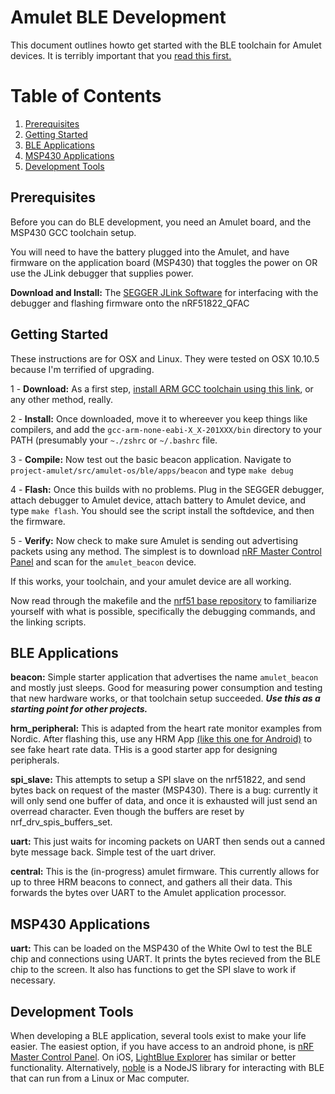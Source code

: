 Amulet BLE Development
==========================
This document outlines howto get started with the BLE toolchain for Amulet devices. It is terribly important that you [read this first.](https://github.com/lab11/nrf5x-base)

# Table of Contents
1. [Prerequisites](#pre)
2. [Getting Started](#start)
2. [BLE Applications](#apps)
3. [MSP430 Applications](#apps2)
3. [Development Tools](#tools)

## <a name="pre"></a>Prerequisites
Before you can do BLE development, you need an Amulet board, and the MSP430 GCC toolchain setup.

You will need to have the battery plugged into the Amulet, and have firmware on the application board (MSP430) that toggles the power on OR use the JLink debugger that supplies power.

**Download and Install:** The [SEGGER JLink Software](https://www.segger.com/jlink-software.html) for interfacing with the debugger and flashing firmware onto the nRF51822_QFAC

## <a name="start"></a>Getting Started
These instructions are for OSX and Linux. They were tested on OSX 10.10.5 because I'm terrified of upgrading.

1 - **Download:** As a first step, [install ARM GCC toolchain using this link](https://launchpad.net/gcc-arm-embedded), or any other method, really.

2 - **Install:** Once downloaded, move it to whereever you keep things like compilers, and add the `gcc-arm-none-eabi-X_X-201XXX/bin` directory to your PATH (presumably your `~./zshrc` or `~/.bashrc` file.

3 - **Compile:** Now test out the basic beacon application. Navigate to `project-amulet/src/amulet-os/ble/apps/beacon` and type `make debug`

4 - **Flash:** Once this builds with no problems. Plug in the SEGGER debugger, attach debugger to Amulet device, attach battery to Amulet device, and type `make flash`. You should see the script install the softdevice, and then the firmware.

5 - **Verify:** Now check to make sure Amulet is sending out advertising packets using any method. The simplest is to download [nRF Master Control Panel](https://play.google.com/store/apps/details?id=no.nordicsemi.android.mcp&hl=en) and scan for the `amulet_beacon` device.

If this works, your toolchain, and your amulet device are all working.

Now read through the makefile and the [nrf51 base repository](https://github.com/lab11/nrf5x-base) to familiarize yourself with what is possible, specifically the debugging commands, and the linking scripts.

## <a name="apps"></a>BLE Applications
**beacon:** Simple starter application that advertises the name `amulet_beacon` and mostly just sleeps. Good for measuring power consumption and testing that new hardware works, or that toolchain setup succeeded. ***Use this as a starting point for other projects.***

**hrm_peripheral:** This is adapted from the heart rate monitor examples from Nordic. After flashing this, use any HRM App [(like this one for Android)](https://play.google.com/store/apps/details?id=com.ndevgroup.hrmonitor&hl=en) to see fake heart rate data. THis is a good starter app for designing peripherals.

**spi_slave:** This attempts to setup a SPI slave on the nrf51822, and send bytes back on request of the master (MSP430). There is a bug: currently it will only send one buffer of data, and once it is exhausted will just send an overread character. Even though the buffers are reset by nrf_drv_spis_buffers_set.

**uart:** This just waits for incoming packets on UART then sends out a canned byte message back. Simple test of the uart driver.

**central:** This is the (in-progress) amulet firmware. This currently allows for up to three HRM beacons to connect, and gathers all their data. This forwards the bytes over UART to the Amulet application processor.

## <a name="apps2"></a>MSP430 Applications

**uart:** This can be loaded on the MSP430 of the White Owl to test the BLE chip and connections using UART. It prints the bytes recieved from the BLE chip to the screen. It also has functions to get the SPI slave to work if necessary.

## <a name="tools"></a>Development Tools


When developing a BLE application, several tools exist to make your life easier.
The easiest option, if you have access to an android phone, is [nRF Master Control Panel](https://play.google.com/store/apps/details?id=no.nordicsemi.android.mcp&hl=en).
On iOS, [LightBlue Explorer](https://itunes.apple.com/us/app/lightblue-explorer-bluetooth/id557428110?mt=8)
has similar or better functionality. Alternatively,
[noble](https://github.com/sandeepmistry/noble) is a NodeJS library for interacting with BLE that can run from
a Linux or Mac computer.

